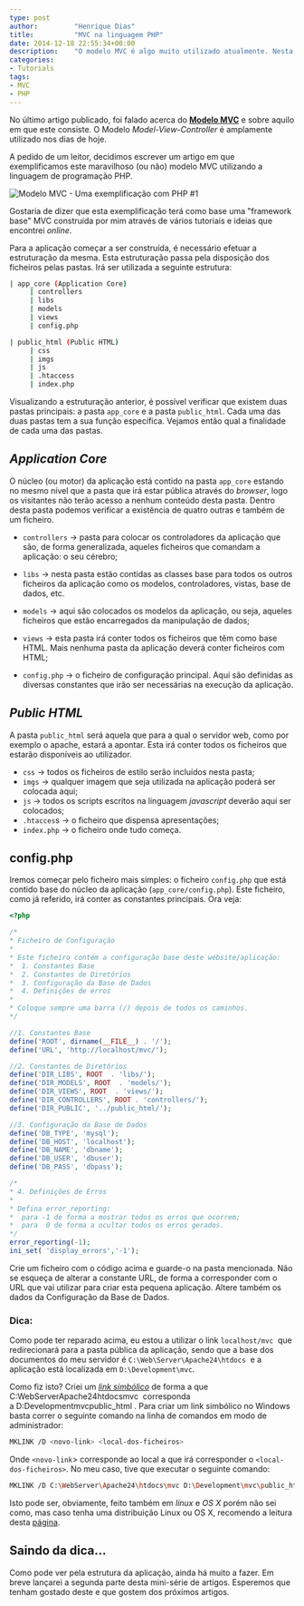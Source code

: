 ```yaml
---
type: post
author:         "Henrique Dias"
title:          "MVC na linguagem PHP"
date: 2014-12-18 22:55:34+00:00
description:    "O modelo MVC é algo muito utilizado atualmente. Nesta primeira parte iremos explicar a estrutura base de uma aplicação MVC e criar o ficheiro principal"
categories:
- Tutorials
tags:
- MVC
- PHP
---
```


No último artigo publicado, foi falado acerca do [**Modelo MVC**](/explanations/mvc-uma-breve-explicacao/) e sobre aquilo em que este consiste. O Modelo _Model-View-Controller_ é amplamente utilizado nos dias de hoje.

A pedido de um leitor, decidimos escrever um artigo em que exemplificamos este maravilhoso (ou não) modelo MVC utilizando a linguagem de programação PHP.

![Modelo MVC - Uma exemplificação com PHP #1](/images/mvcuecphppI.jpg)

Gostaria de dizer que esta exemplificação terá como base uma "framework base" MVC construída por mim através de vários tutoriais e ideias que encontrei _online_.

Para a aplicação começar a ser construída, é necessário efetuar a estruturação da mesma. Esta estruturação passa pela disposição dos ficheiros pelas pastas. Irá ser utilizada a seguinte estrutura:

```bash
| app_core (Application Core)
     | controllers
     | libs
     | models
     | views
     | config.php

| public_html (Public HTML)
     | css
     | imgs
     | js
     | .htaccess
     | index.php
```

Visualizando a estruturação anterior, é possível verificar que existem duas pastas principais: a pasta ```app_core``` e a pasta ```public_html```. Cada uma das duas pastas tem a sua função específica. Vejamos então qual a finalidade de cada uma das pastas.


## *Application Core*

O núcleo (ou motor) da aplicação está contido na pasta ```app_core``` estando no mesmo nível que a pasta que irá estar pública através do _browser_, logo os visitantes não terão acesso a nenhum conteúdo desta pasta. Dentro desta pasta podemos verificar a existência de quatro outras e também de um ficheiro.

  * ```controllers``` → pasta para colocar os controladores da aplicação que são, de forma generalizada, aqueles ficheiros que comandam a aplicação: o seu cérebro;

  * ```libs``` → nesta pasta estão contidas as classes base para todos os outros ficheiros da aplicação como os modelos, controladores, vistas, base de dados, etc.

  * ```models``` → aqui são colocados os modelos da aplicação, ou seja, aqueles ficheiros que estão encarregados da manipulação de dados;

  * ```views``` → esta pasta irá conter todos os ficheiros que têm como base HTML. Mais nenhuma pasta da aplicação deverá conter ficheiros com HTML;

  * ```config.php``` → o ficheiro de configuração principal. Aqui são definidas as diversas constantes que irão ser necessárias na execução da aplicação.

## *Public HTML*

A pasta ```public_html``` será aquela que para a qual o servidor web, como por exemplo o apache, estará a apontar. Esta irá conter todos os ficheiros que estarão disponíveis ao utilizador.

  * ```css``` → todos os ficheiros de estilo serão incluídos nesta pasta;
  * ```imgs``` → qualquer imagem que seja utilizada na aplicação poderá ser colocada aqui;
  * ```js``` → todos os scripts escritos na linguagem _javascript_ deverão aqui ser colocados;
  * ```.htacces```s → o ficheiro que dispensa apresentações;
  * ```index.php``` → o ficheiro onde tudo começa.

## config.php

Iremos começar pelo ficheiro mais simples: o ficheiro ```config.php``` que está contido base do núcleo da aplicação (```app_core/config.php```). Este ficheiro, como já referido, irá conter as constantes principais. Ora veja:

```php
<?php

/*
* Ficheiro de Configuração
*
* Este ficheiro contém a configuração base deste website/aplicação:
*  1. Constantes Base
*  2. Constantes de Diretórios
*  3. Configuração da Base de Dados
*  4. Definições de erros
*
* Coloque sempre uma barra (/) depois de todos os caminhos.
*/

//1. Constantes Base
define('ROOT', dirname(__FILE__) . '/');
define('URL', 'http://localhost/mvc/');

//2. Constantes de Diretórios
define('DIR_LIBS', ROOT  . 'libs/');
define('DIR_MODELS', ROOT  . 'models/');
define('DIR_VIEWS', ROOT  . 'views/');
define('DIR_CONTROLLERS', ROOT . 'controllers/');
define('DIR_PUBLIC', '../public_html/');

//3. Configuração da Base de Dados
define('DB_TYPE', 'mysql');
define('DB_HOST', 'localhost');
define('DB_NAME', 'dbname');
define('DB_USER', 'dbuser');
define('DB_PASS', 'dbpass');

/*
* 4. Definições de Erros
*
* Defina error_reporting:
*  para -1 de forma a mostrar todos os erros que ocorrem;
*  para  0 de forma a ocultar todos os erros gerados.
*/
error_reporting(-1);
ini_set( 'display_errors','-1');
```

Crie um ficheiro com o código acima e guarde-o na pasta mencionada. Não se esqueça de alterar a constante URL, de forma a corresponder com o URL que vai utilizar para criar esta pequena aplicação. Altere também os dados da Configuração da Base de Dados.


### Dica:


Como pode ter reparado acima, eu estou a utilizar o link ```localhost/mvc```  que redirecionará para a pasta pública da aplicação, sendo que a base dos documentos do meu servidor é ```C:\Web\Server\Apache24\htdocs```  e a aplicação está localizada em ```D:\Development\mvc```.

Como fiz isto? Criei um [*link simbólico*](http://en.wikipedia.org/wiki/Symbolic_link) de forma a que C:WebServerApache24htdocsmvc  corresponda a D:Developmentmvcpublic_html . Para criar um link simbólico no Windows basta correr o seguinte comando na linha de comandos em modo de administrador:

```bash
MKLINK /D <novo-link> <local-dos-ficheiros>
```

Onde ```<novo-link```> corresponde ao local a que irá corresponder o ```<local-dos-ficheiros>```. No meu caso, tive que executar o seguinte comando:

```bash
MKLINK /D C:\WebServer\Apache24\htdocs\mvc D:\Development\mvc\public_html
```

Isto pode ser, obviamente, feito também em _linux_ e _OS X_ porém não sei como, mas caso tenha uma distribuição Linux ou OS X, recomendo a leitura desta [página](http://apple.stackexchange.com/questions/115646/how-can-i-create-a-symbolic-link-in-terminal).

## Saindo da dica...

Como pode ver pela estrutura da aplicação, ainda há muito a fazer. Em breve lançarei a segunda parte desta mini-série de artigos. Esperemos que tenham gostado deste e que gostem dos próximos artigos.
